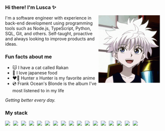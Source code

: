 ### Hi there! I'm Lusca ✨️

<img align="right" src="assets/killua.gif" width="200"/> 

I'm a software engineer with experience in back-end development using programming tools such as Node.js, TypeScript, Python, SQL, Git, and others. Self-taught, proactive and always looking to improve products and ideas.

### Fun facts about me

- 🐱️ I have a cat called Rakan
- 🍣️ I love japanese food
- ❤️‍🔥️ Hunter x Hunter is my favorite anime
- 💿️ Frank Ocean's Blonde is the album I've most listened to in my life

_Getting better every day._

### My stack

<div style="display: flex; gap: 10px;">
    <img src="https://img.shields.io/badge/JavaScript-3178C6?style=for-the-badge&logo=javascript&logoColor=white"/>
    <img src="https://img.shields.io/badge/TypeScript-3178C6?style=for-the-badge&logo=typescript&logoColor=white"/>
    <img src="https://img.shields.io/badge/Node.js-3178C6?style=for-the-badge&logo=nodedotjs&logoColor=white"/>
    <img src="https://img.shields.io/badge/Express-3178C6?style=for-the-badge&logo=express&logoColor=white"/>
    <img src="https://img.shields.io/badge/nestjs-3178C6?style=for-the-badge&logo=nestjs&logoColor=white"/>
    <img src="https://img.shields.io/badge/Yarn-3178C6?style=for-the-badge&logo=yarn&logoColor=white"/>
    <img src="https://img.shields.io/badge/npm-3178C6?style=for-the-badge&logo=npm&logoColor=white"/>
    <img src="https://img.shields.io/badge/Python-3178C6?style=for-the-badge&logo=python&logoColor=white"/>
    <img src="https://img.shields.io/badge/HTML5-3178C6?style=for-the-badge&logo=html5&logoColor=white"/>
    <img src="https://img.shields.io/badge/CSS3-3178C6?style=for-the-badge&logo=css3&logoColor=white"/>
    <img src="https://img.shields.io/badge/PostgreSQL-3178C6?style=for-the-badge&logo=postgresql&logoColor=white"/>
    <img src="https://img.shields.io/badge/MongoDB-3178C6?style=for-the-badge&logo=mongodb&logoColor=white"/>
    <img src="https://img.shields.io/badge/Prisma-3178C6?style=for-the-badge&logo=Prisma&logoColor=white"/>
    <img src="https://img.shields.io/badge/Jest-3178C6?style=for-the-badge&logo=jest&logoColor=white"/>
    <img src="https://img.shields.io/badge/Git-3178C6?style=for-the-badge&logo=git&logoColor=white"/>
    <img src="https://img.shields.io/badge/Docker-3178C6?style=for-the-badge&logo=docker&logoColor=white"/>
    <img src="https://img.shields.io/badge/Google_Cloud-3178C6?style=for-the-badge&logo=google-cloud&logoColor=white"/>
</div>
